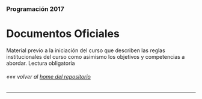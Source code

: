 ### Programación 2017
# Documentos Oficiales
Material previo a la iniciación del curso que describen las reglas institucionales del curso como asimismo los objetivos y competencias a abordar. Lectura obligatoria

###### *««« volver al [home del repositorio](https://github.com/Franzel/UDD_Programacion_2017_1sem)*

---
